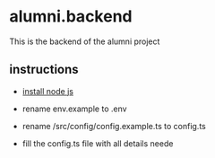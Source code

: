 # alumni.backend

This is the backend of the alumni project 

## instructions

- [install node js](<https://nodejs.org/en/>)

- rename env.example to .env

- rename /src/config/config.example.ts to config.ts

- fill the config.ts file with all details neede
